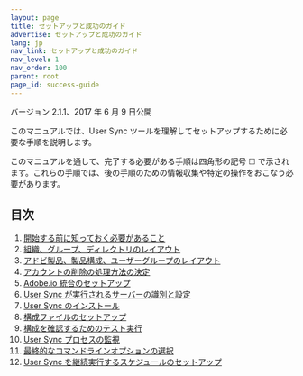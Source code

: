 ```yaml
---
layout: page
title: セットアップと成功のガイド
advertise: セットアップと成功のガイド
lang: jp
nav_link: セットアップと成功のガイド
nav_level: 1
nav_order: 100
parent: root
page_id: success-guide
---
```


バージョン 2.1.1、2017 年 6 月 9 日公開

このマニュアルでは、User Sync ツールを理解してセットアップするために必要な手順を説明します。

このマニュアルを通して、完了する必要がある手順は四角形の記号 &#9744; で示されます。これらの手順では、後の手順のための情報収集や特定の操作をおこなう必要があります。

## 目次

1. [開始する前に知っておく必要があること](before_you_start.md)
2. [組織、グループ、ディレクトリのレイアウト](layout_orgs.md)
3. [アドビ製品、製品構成、ユーザーグループのレイアウト](layout_products.md)
4. [アカウントの削除の処理方法の決定](decide_deletion_policy.md)
5. [Adobe.io 統合のセットアップ](setup_adobeio.md)
6. [User Sync が実行されるサーバーの識別と設定](identify_server.md)
7. [User Sync のインストール](install_sync.md)
8. [構成ファイルのセットアップ](setup_config_files.md)
9. [構成を確認するためのテスト実行](test_run.md)
10. [User Sync プロセスの監視](monitoring.md)
11. [最終的なコマンドラインオプションの選択](command_line_options.md)
12. [User Sync を継続実行するスケジュールのセットアップ](scheduling.md)


